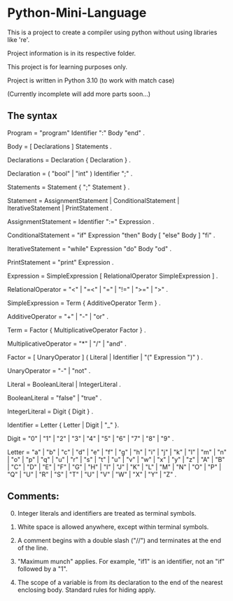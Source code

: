 # Python-Mini-Language
This is a project to create a compiler using python without using libraries like 're'.

Project information is in its respective folder.

This project is for learning purposes only.

Project is written in Python 3.10 (to work with match case)

(Currently incomplete will add more parts soon...)

The syntax
----------

Program  =  "program"  Identifier  ":"  Body  "end" .

Body  =  [ Declarations ]  Statements .

Declarations  =  Declaration { Declaration } .

Declaration  =  ( "bool" | "int" )  Identifier ";" .

Statements  =  Statement { ";" Statement } .

Statement  =  AssignmentStatement
           |  ConditionalStatement
           |  IterativeStatement
           |  PrintStatement .

AssignmentStatement  =  Identifier ":=" Expression .

ConditionalStatement  =  "if"  Expression
                         "then"  Body
                         [ "else" Body ]
                         "fi" .

IterativeStatement  =  "while"  Expression  "do"  Body  "od" .

PrintStatement  =  "print"  Expression .

Expression  =  SimpleExpression [ RelationalOperator SimpleExpression ] .

RelationalOperator  =  "<" | "=<" | "=" | "!=" | ">=" | ">" .

SimpleExpression  =  Term { AdditiveOperator Term } .

AdditiveOperator  =  "+" | "-" | "or" .

Term  =  Factor { MultiplicativeOperator Factor } .

MultiplicativeOperator  =  "*" | "/" | "and" .

Factor  =  [ UnaryOperator ] ( Literal  |  Identifier  | "(" Expression ")" ) .

UnaryOperator  =  "-" | "not" .


Literal  =  BooleanLiteral  |  IntegerLiteral .

BooleanLiteral  =  "false"  |  "true" .

IntegerLiteral  =  Digit { Digit } .

Identifier  =  Letter { Letter | Digit | "_" }.

Digit  =  "0" | "1" | "2" | "3" | "4" | "5" | "6" | "7" | "8" | "9" .

Letter  = "a" | "b" | "c" | "d" | "e" | "f" | "g" | "h" | "i" | "j" | "k"
        | "l" | "m" | "n" | "o" | "p" | "q" | "u" | "r" | "s" | "t" | "u"
        | "v" | "w" | "x" | "y" | "z"
        | "A" | "B" | "C" | "D" | "E" | "F" | "G" | "H" | "I" | "J" | "K"
        | "L" | "M" | "N" | "O" | "P" | "Q" | "U" | "R" | "S" | "T" | "U"
        | "V" | "W" | "X" | "Y" | "Z" .


Comments:
--------

0.  Integer literals and identifiers are treated as terminal symbols.

1.  White space is allowed anywhere, except within terminal symbols.

1.  A comment begins with a double slash ("//") and terminates at the end of
    the line.

2.  "Maximum munch" applies. For example, "if1" is an identifier, not an "if"
    followed by a "1".

3.  The scope of a variable is from its declaration to the end of the nearest
    enclosing body.  Standard rules for hiding apply.

